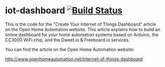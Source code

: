 iot-dashboard [![Build Status](https://travis-ci.org/openhomeautomation/iot-dashboard.svg)](https://travis-ci.org/openhomeautomation/iot-dashboard)
=============

This is the code for the "Create Your Internet of Things Dashboard" article on the Open Home Automation website. This article explains how to build an online dashboard for your home automation systems based on Arduino, the CC3000 WiFi chip, and the Dweet.io & Freeboard.io services.

You can find the article on the Open Home Automation website:

[http://www.openhomeautomation.net/internet-of-things-dashboard
](http://www.openhomeautomation.net/internet-of-things-dashboard
)